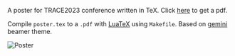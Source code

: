 A poster for TRACE2023 conference written in TeX. Click [here](poster/poster.pdf) to get a pdf.

Compile `poster.tex` to a `.pdf` with [LuaTeX](https://www.luatex.org/) using `Makefile`. Based on [gemini](https://github.com/anishathalye/gemini) beamer theme.

![Poster](poster/poster.jpg?raw=true "TRACE2023 poster.jpg")

